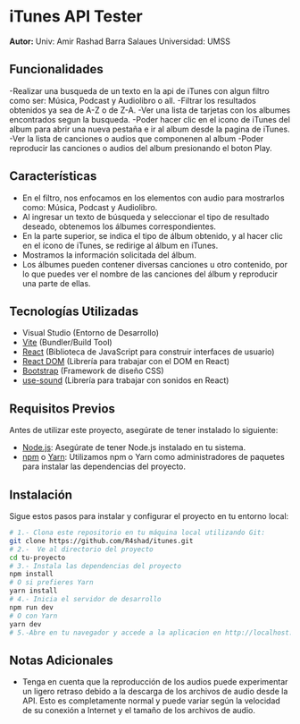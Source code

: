 # iTunes API Tester

**Autor:**
Univ: Amir Rashad Barra Salaues
Universidad: UMSS

## Funcionalidades

-Realizar una busqueda de un texto en la api de iTunes con algun filtro como ser: Música, Podcast y Audiolibro o all.
-Filtrar los resultados obtenidos ya sea de A-Z o de Z-A.
-Ver una lista de tarjetas con los albumes encontrados segun la busqueda.
-Poder hacer clic en el icono de iTunes del album para abrir una nueva pestaña e ir al album desde la pagina de iTunes.
-Ver la lista de canciones o audios que componenen al album
-Poder reproducir las canciones o audios del album presionando el boton Play.

## Características

- En el filtro, nos enfocamos en los elementos con audio para mostrarlos como: Música, Podcast y Audiolibro.
- Al ingresar un texto de búsqueda y seleccionar el tipo de resultado deseado, obtenemos los álbumes correspondientes.
- En la parte superior, se indica el tipo de álbum obtenido, y al hacer clic en el ícono de iTunes, se redirige al álbum en iTunes.
- Mostramos la información solicitada del álbum.
- Los álbumes pueden contener diversas canciones u otro contenido, por lo que puedes ver el nombre de las canciones del álbum y reproducir una parte de ellas.

## Tecnologías Utilizadas

- Visual Studio (Entorno de Desarrollo)
- [Vite](https://vitejs.dev/) (Bundler/Build Tool)
- [React](https://reactjs.org/) (Biblioteca de JavaScript para construir interfaces de usuario)
- [React DOM](https://reactjs.org/docs/react-dom.html) (Librería para trabajar con el DOM en React)
- [Bootstrap](https://getbootstrap.com/) (Framework de diseño CSS)
- [use-sound](https://www.npmjs.com/package/use-sound) (Librería para trabajar con sonidos en React)

## Requisitos Previos

Antes de utilizar este proyecto, asegúrate de tener instalado lo siguiente:

- [Node.js](https://nodejs.org/): Asegúrate de tener Node.js instalado en tu sistema.
- [npm](https://www.npmjs.com/) o [Yarn](https://yarnpkg.com/): Utilizamos npm o Yarn como administradores de paquetes para instalar las dependencias del proyecto.

## Instalación

Sigue estos pasos para instalar y configurar el proyecto en tu entorno local:

```bash
# 1.- Clona este repositorio en tu máquina local utilizando Git:
git clone https://github.com/R4shad/itunes.git
# 2.-  Ve al directorio del proyecto
cd tu-proyecto
# 3.- Instala las dependencias del proyecto
npm install
# O si prefieres Yarn
yarn install
# 4.- Inicia el servidor de desarrollo
npm run dev
# O con Yarn
yarn dev
# 5.-Abre en tu navegador y accede a la aplicacion en http://localhost:5173/
```

## Notas Adicionales

- Tenga en cuenta que la reproducción de los audios puede experimentar un ligero retraso debido a la descarga de los archivos de audio desde la API. Esto es completamente normal y puede variar según la velocidad de su conexión a Internet y el tamaño de los archivos de audio.
